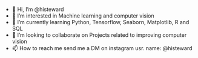- 👋 Hi, I’m @histeward
- 👀 I’m interested in Machine learning and computer vision
- 🌱 I’m currently learning Python, Tensorflow, Seaborn, Matplotlib, R and SQL
- 💞️ I’m looking to collaborate on Projects related to improving computer vision
- 📫 How to reach me send me a DM on instagram usr. name: @histeward

<!---
histeward/histeward is a ✨ special ✨ repository because its `README.md` (this file) appears on your GitHub profile.
You can click the Preview link to take a look at your changes.
--->
